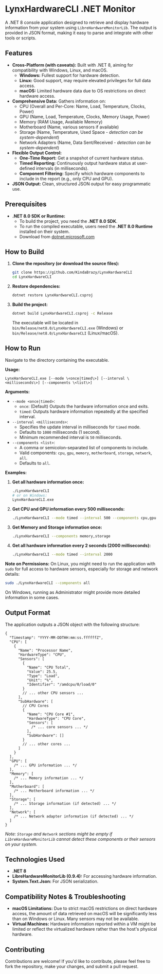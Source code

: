 ﻿# LynxHardwareCLI .NET Monitor

A .NET 8 console application designed to retrieve and display hardware information from your system using
`LibreHardwareMonitorLib`. The output is provided in JSON format, making it easy to parse and integrate with other tools
or scripts.

## Features

- **Cross-Platform (with caveats):** Built with .NET 8, aiming for compatibility with Windows, Linux, and macOS.
    * **Windows:** Fullest support for hardware detection.
    * **Linux:** Good support, may require elevated privileges for full data access.
    * **macOS:** Limited hardware data due to OS restrictions on direct hardware access.
- **Comprehensive Data:** Gathers information on:
    * CPU (Overall and Per-Core: Name, Load, Temperature, Clocks, Power)
    * GPU (Name, Load, Temperature, Clocks, Memory Usage, Power)
    * Memory (RAM Usage, Available Memory)
    * Motherboard (Name, various sensors if available)
    * Storage (Name, Temperature, Used Space - *detection can be system-dependent*)
    * Network Adapters (Name, Data Sent/Received - *detection can be system-dependent*)
- **Flexible Output Control:**
    * **One-Time Report:** Get a snapshot of current hardware status.
    * **Timed Reporting:** Continuously output hardware status at user-defined intervals (in milliseconds).
    * **Component Filtering:** Specify which hardware components to include in the report (e.g., only CPU and GPU).
- **JSON Output:** Clean, structured JSON output for easy programmatic use.

## Prerequisites

- **.NET 8.0 SDK or Runtime:**
    * To build the project, you need the **.NET 8.0 SDK**.
    * To run the compiled executable, users need the **.NET 8.0 Runtime** installed on their system.
    * Download from [dotnet.microsoft.com](https://dotnet.microsoft.com/download/dotnet/8.0)

## How to Build

1. **Clone the repository (or download the source files):**
   ```bash
   git clone https://github.com/KindaBrazy/LynxHardwareCLI
   cd LynxHardwareCLI
   ```
2. **Restore dependencies:**
   ```bash
   dotnet restore LynxHardwareCLI.csproj
   ```
3. **Build the project:**
   ```bash
   dotnet build LynxHardwareCLI.csproj -c Release
   ```
   The executable will be located in `bin/Release/net8.0/LynxHardwareCLI.exe` (Windows) or
   `bin/Release/net8.0/LynxHardwareCLI` (Linux/macOS).

## How to Run

Navigate to the directory containing the executable.

**Usage:**

```
LynxHardwareCLI.exe [--mode \<once|timed\>] [--interval \<milliseconds\>] [--components \<list\>]
```

**Arguments:**

- `--mode <once|timed>`:
    * `once`: (Default) Outputs the hardware information once and exits.
    * `timed`: Outputs hardware information repeatedly at the specified interval.
- `--interval <milliseconds>`:
    * Specifies the update interval in milliseconds for `timed` mode.
    * Defaults to `1000` milliseconds (1 second).
    * Minimum recommended interval is `50` milliseconds.
- `--components <list>`:
    * A comma or semicolon-separated list of components to include.
    * Valid components: `cpu`, `gpu`, `memory`, `motherboard`, `storage`, `network`, `all`.
    * Defaults to `all`.

**Examples:**

1. **Get all hardware information once:**
   ```bash
   ./LynxHardwareCLI
   # or on Windows:
   LynxHardwareCLI.exe
   ```

2. **Get CPU and GPU information every 500 milliseconds:**
   ```bash
   ./LynxHardwareCLI --mode timed --interval 500 --components cpu,gpu
   ```

3. **Get Memory and Storage information once:**
   ```bash
   ./LynxHardwareCLI --components memory,storage
   ```

4. **Get all hardware information every 2 seconds (2000 milliseconds):**
   ```bash
   ./LynxHardwareCLI --mode timed --interval 2000
   ```

**Note on Permissions:**
On Linux, you might need to run the application with `sudo` for full access to hardware sensors, especially for storage
and network details:

```bash
sudo ./LynxHardwareCLI --components all
````

On Windows, running as Administrator might provide more detailed information in some cases.

## Output Format

The application outputs a JSON object with the following structure:

```shell
{
  "Timestamp": "YYYY-MM-DDTHH:mm:ss.ffffffZ",
  "CPU": [
    {
      "Name": "Processor Name",
      "HardwareType": "CPU",
      "Sensors": [
        {
          "Name": "CPU Total",
          "Value": 25.5,
          "Type": "Load",
          "Unit": "%",
          "Identifier": "/amdcpu/0/load/0"
        }
        // ... other CPU sensors ...
      ],
      "SubHardware": [
        // CPU Cores
        {
          "Name": "CPU Core #1",
          "HardwareType": "CPU Core",
          "Sensors": [
            /* ... core sensors ... */
          ],
          "SubHardware": []
        }
        // ... other cores ...
      ]
    }
  ],
  "GPU": [
    /* ... GPU information ... */
  ],
  "Memory": [
    /* ... Memory information ... */
  ],
  "Motherboard": [
    /* ... Motherboard information ... */
  ],
  "Storage": [
    /* ... Storage information (if detected) ... */
  ],
  "Network": [
    /* ... Network adapter information (if detected) ... */
  ]
}
```

*Note: `Storage` and `Network` sections might be empty if `LibreHardwareMonitorLib` cannot detect these components or
their sensors on your system.*

## Technologies Used

- **.NET 8**
- **LibreHardwareMonitorLib (0.9.4):** For accessing hardware information.
- **System.Text.Json:** For JSON serialization.

## Compatibility Notes & Troubleshooting

- **macOS Limitations:** Due to strict macOS restrictions on direct hardware access, the amount of data retrieved on
  macOS will be significantly less than on Windows or Linux. Many sensors may not be available.
- **Virtual Machines:** Hardware information reported within a VM might be limited or reflect the virtualized hardware
  rather than the host's physical hardware.

## Contributing

Contributions are welcome\! If you'd like to contribute, please feel free to fork the repository, make your changes, and
submit a pull request.

